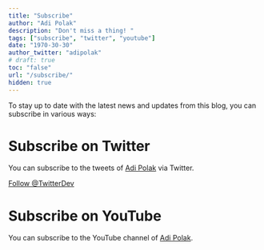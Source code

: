 ```yaml
---
title: "Subscribe"
author: "Adi Polak"
description: "Don't miss a thing! "
tags: ["subscribe", "twitter", "youtube"]
date: "1970-30-30"
author_twitter: "adipolak"
# draft: true
toc: "false"
url: "/subscribe/"
hidden: true
---
```



To stay up to date with the latest news and updates from this blog, you can subscribe in various ways:

# Subscribe on Twitter
You can subscribe to the tweets of [Adi Polak](https://twitter.com/AdiPolak) via Twitter.

<a href="https://twitter.com/AdiPolak?ref_src=twsrc%5Etfw" class="twitter-follow-button" data-show-count="false">Follow @TwitterDev</a><script async src="https://platform.twitter.com/widgets.js" charset="utf-8"></script>

# Subscribe on YouTube
You can subscribe to the YouTube channel of [Adi Polak](http://www.youtube.com/channel/UCN3hX3Ie1kZ3L0KZ5sCTsxw?sub_confirmation=1).

<script src="https://apis.google.com/js/platform.js"></script>

<div class="g-ytsubscribe" data-channelid="UCN3hX3Ie1kZ3L0KZ5sCTsxw" data-layout="default" data-count="default"></div>

<!-- # Subscribe with email
To get weekly posts and updates from this blog via email you can subscribe to Adi Polak Data & Open Source Updates:
<!-- Begin Mailchimp Signup Form -->



<!-- 
# Subscribe with RSS
You can subscribe to AdiPolak.com Data and Open Source Blog via your favorite RSS client, using this RSS Feed.

<!-- # Subscribe on Facebook
You can subscribe to this blog via Facebook. --> 
